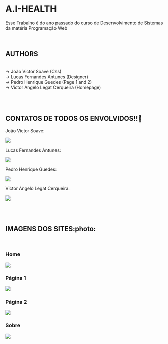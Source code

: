 # A.I-HEALTH
  
  <div>
    <p>Esse Trabalho é do ano passado do curso de Desenvolvimento de Sistemas da matéria Programação Web</p><br>
</div>
  
  ## AUTHORS
<div><br>
-> João Victor Soave (Css)<br>
-> Lucas Fernandes Antunes (Designer)<br>
-> Pedro Henrique Guedes (Page 1 and 2)<br>
-> Victor Angelo Legat Cerqueira (Homepage)<br>
</div>
  
  <br><br>
  
  ## CONTATOS DE TODOS OS ENVOLVIDOS!!:email:
<div>
    <p>João Victor Soave:</p>
    <a href = "mailto:joao.soave01@etec.sp.gov.br"><img src="https://img.shields.io/badge/-Gmail-%23333?style=for-the-badge&logo=gmail&logoColor=white" target="_blank"></a><br>
    <p>Lucas Fernandes Antunes:</p>
    <a href = "mailto:lucas.antunes34@etec.sp.gov.br"><img src="https://img.shields.io/badge/-Gmail-%23333?style=for-the-badge&logo=gmail&logoColor=white" target="_blank"></a><br>
    <p>Pedro Henrique Guedes:</p>
    <a href = "mailto:pedro.guedes8@etec.sp.gov.br"><img src="https://img.shields.io/badge/-Gmail-%23333?style=for-the-badge&logo=gmail&logoColor=white" target="_blank"></a><br>
    <p>Victor Angelo Legat Cerqueira:</p>
    <a href = "mailto:victor.legat.cerqueira@gmail.com"><img src="https://img.shields.io/badge/-Gmail-%23333?style=for-the-badge&logo=gmail&logoColor=white" target="_blank"></a>
</div>

<br><br>

## IMAGENS DOS SITES:photo:

<br>

### Home
<div>
 <img src="https://cdn.discordapp.com/attachments/796077210720272394/902670644687274035/unknown.png"><br>
</div>

### Página 1
<div>
 <img src="https://cdn.discordapp.com/attachments/796077210720272394/902670704921694248/unknown.png"><br>
</div>

### Página 2
<div>
 <img src="https://cdn.discordapp.com/attachments/796077210720272394/902670816255279104/unknown.png"><br>
</div>

### Sobre
<div>
 <img src="https://cdn.discordapp.com/attachments/796077210720272394/902670882911178812/unknown.png"><br>
</div>